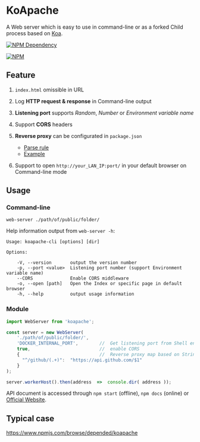 # KoApache

A Web server which is easy to use in command-line or as a forked Child process based on [Koa](http://koajs.com/).

[![NPM Dependency](https://david-dm.org/TechQuery/KoApache.svg)](https://david-dm.org/TechQuery/KoApache)

[![NPM](https://nodei.co/npm/koapache.png?downloads=true&downloadRank=true&stars=true)](https://nodei.co/npm/koapache/)



## Feature

 1. `index.html` omissible in URL

 2. Log **HTTP request & response** in Command-line output

 3. **Listening port** supports *Random*, *Number* or *Environment variable name*

 4. Support **CORS** headers

 5. **Reverse proxy** can be configurated in `package.json`
    - [Parse rule](https://techquery.github.io/node-toolkit/function/index.html#static-function-configOf)
    - [Example](https://github.com/TechQuery/KoApache/blob/master/package.json#L73)

 6. Support to open `http://your_LAN_IP:port/` in your default browser on Command-line mode



## Usage

### Command-line

```Shell
web-server ./path/of/public/folder/
```
Help information output from `web-server -h`:

    Usage: koapache-cli [options] [dir]

    Options:

        -V, --version       output the version number
        -p, --port <value>  Listening port number (support Environment variable name)
        --CORS              Enable CORS middleware
        -o, --open [path]   Open the Index or specific page in default browser
        -h, --help          output usage information


### Module

```JavaScript
import WebServer from 'koapache';

const server = new WebServer(
    './path/of/public/folder/',
    'DOCKER_INTERNAL_PORT',        //  Get listening port from Shell environment
    true,                          //  enable CORS
    {                              //  Reverse proxy map based on String#replace()
      "^/github/(.+)":  "https://api.github.com/$1"
    }
);

server.workerHost().then(address  =>  console.dir( address ));
```
API document is accessed through `npm start` (offline), `npm docs` (online) or [Official Website](https://techquery.github.io/KoApache/).



## Typical case

https://www.npmjs.com/browse/depended/koapache
